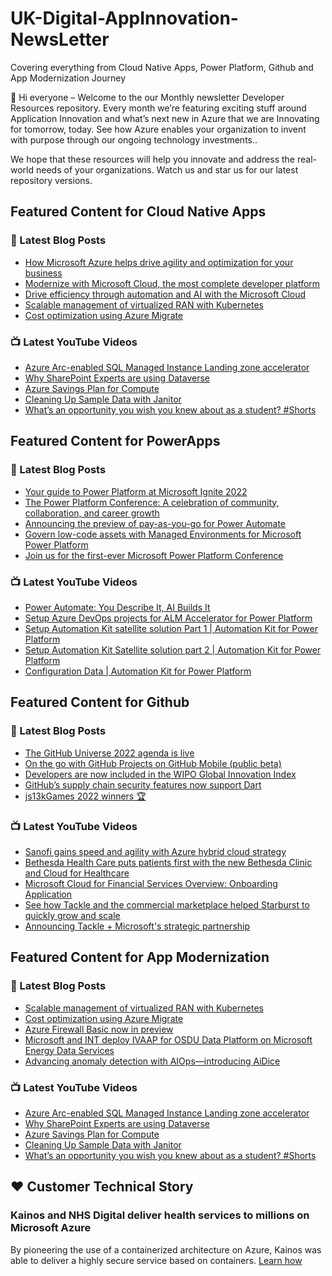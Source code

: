 # UK-Digital-AppInnovation-NewsLetter

Covering everything from Cloud Native Apps, Power Platform, Github and App Modernization Journey

👋 Hi everyone – Welcome to the our Monthly newsletter Developer Resources repository. Every month we’re featuring exciting stuff around Application Innovation and what’s next new in Azure that we are Innovating for tomorrow, today. See how Azure enables your organization to invent with purpose through our ongoing technology investments..


We hope that these resources will help you innovate and address the real-world needs of your organizations. Watch us and star us for our latest repository versions.

## Featured Content for Cloud Native Apps


### 📝 Latest Blog Posts

    
<!-- BLOGCNA:START -->
- [How Microsoft Azure helps drive agility and optimization for your business](https://azure.microsoft.com/blog/how-microsoft-azure-helps-drive-agility-and-optimization-for-your-business/)
- [Modernize with Microsoft Cloud, the most complete developer platform](https://azure.microsoft.com/blog/modernize-with-microsoft-cloud-the-most-complete-developer-platform/)
- [Drive efficiency through automation and AI with the Microsoft Cloud](https://azure.microsoft.com/blog/drive-efficiency-through-automation-and-ai-with-the-microsoft-cloud/)
- [Scalable management of virtualized RAN with Kubernetes](https://azure.microsoft.com/blog/scalable-management-of-virtualized-ran-with-kubernetes/)
- [Cost optimization using Azure Migrate](https://azure.microsoft.com/blog/cost-optimization-using-azure-migrate/)
<!-- BLOGCNA:END -->

### 📺 Latest YouTube Videos

 
<!-- YOUTUBECNA:START -->
- [Azure Arc-enabled SQL Managed Instance Landing zone accelerator](https://www.youtube.com/watch?v=CW2CVmEEL8M)
- [Why SharePoint Experts are using Dataverse](https://www.youtube.com/watch?v=aXO3-bhQje0)
- [Azure Savings Plan for Compute](https://www.youtube.com/watch?v=6tDAuY_SdsE)
- [Cleaning Up Sample Data with Janitor](https://www.youtube.com/watch?v=sQ45n-NqVXA)
- [What’s an opportunity you wish you knew about as a student?   #Shorts](https://www.youtube.com/watch?v=bpUhfyeScak)
<!-- YOUTUBECNA:END -->

##  Featured Content for PowerApps
### 📝 Latest Blog Posts
<!-- BLOGPOWER:START -->
- [Your guide to Power Platform at Microsoft Ignite 2022](https://cloudblogs.microsoft.com/powerplatform/2022/10/05/your-guide-to-power-platform-at-microsoft-ignite-2022/)
- [The Power Platform Conference: A celebration of community, collaboration, and career growth](https://cloudblogs.microsoft.com/powerplatform/2022/09/20/the-power-platform-conference-a-celebration-of-community-collaboration-and-career-growth/)
- [Announcing the preview of pay-as-you-go for Power Automate](https://cloudblogs.microsoft.com/powerplatform/2022/07/21/announcing-the-preview-of-pay-as-you-go-for-power-automate/)
- [Govern low-code assets with Managed Environments for Microsoft Power Platform](https://cloudblogs.microsoft.com/powerplatform/2022/07/12/govern-low-code-assets-with-managed-environments-for-microsoft-power-platform/)
- [Join us for the first-ever Microsoft Power Platform Conference](https://cloudblogs.microsoft.com/powerplatform/2022/07/12/join-us-for-the-first-ever-microsoft-power-platform-conference/)
<!-- BLOGPOWER:END -->
 ### 📺 Latest YouTube Videos
    
<!-- YOUTUBEPOWER:START -->
- [Power Automate: You Describe It, AI Builds It](https://www.youtube.com/watch?v=9lnDnxLcis4)
- [Setup Azure DevOps projects for ALM Accelerator for Power Platform](https://www.youtube.com/watch?v=oe7zPIoSWpo)
- [Setup Automation Kit satellite solution Part 1 | Automation Kit for Power Platform](https://www.youtube.com/watch?v=IlmcQaU5jBo)
- [Setup Automation Kit Satellite solution part 2 | Automation Kit for Power Platform](https://www.youtube.com/watch?v=xWOi_A341T0)
- [Configuration Data | Automation Kit for Power Platform](https://www.youtube.com/watch?v=QmNWtau4AAI)
<!-- YOUTUBEPOWER:END -->

##  Featured Content for Github
### 📝 Latest Blog Posts
<!-- BLOGGITHUB:START -->
- [The GitHub Universe 2022 agenda is live](https://github.blog/2022-10-11-the-github-universe-2022-agenda-is-live/)
- [On the go with GitHub Projects on GitHub Mobile (public beta)](https://github.blog/2022-10-11-on-the-go-with-github-projects-on-github-mobile-public-beta/)
- [Developers are now included in the WIPO Global Innovation Index](https://github.blog/2022-10-06-developers-are-now-included-in-the-wipo-global-innovation-index/)
- [GitHub’s supply chain security features now support Dart](https://github.blog/2022-10-06-githubs-supply-chain-security-features-now-support-dart/)
- [js13kGames 2022 winners 🏆](https://github.blog/2022-10-06-js13k-2022-winners/)
<!-- BLOGGITHUB:END -->
### 📺 Latest YouTube Videos
<!-- YOUTUBEGITHUB:START -->
- [Sanofi gains speed and agility with Azure hybrid cloud strategy](https://www.youtube.com/watch?v=K3xEAvTFCk4)
- [Bethesda Health Care puts patients first with the new Bethesda Clinic and Cloud for Healthcare](https://www.youtube.com/watch?v=F-YQspizp_Q)
- [Microsoft Cloud for Financial Services Overview: Onboarding Application](https://www.youtube.com/watch?v=uRnm3Dff7B4)
- [See how Tackle and the commercial marketplace helped Starburst to quickly grow and scale](https://www.youtube.com/watch?v=XoN_KliG72k)
- [Announcing Tackle + Microsoft&#39;s strategic partnership](https://www.youtube.com/watch?v=aHdUjPbY4q4)
<!-- YOUTUBEGITHUB:END -->
##  Featured Content for App Modernization
### 📝 Latest Blog Posts
<!-- BLOGAPPMOD:START -->
- [Scalable management of virtualized RAN with Kubernetes](https://azure.microsoft.com/blog/scalable-management-of-virtualized-ran-with-kubernetes/)
- [Cost optimization using Azure Migrate](https://azure.microsoft.com/blog/cost-optimization-using-azure-migrate/)
- [Azure Firewall Basic now in preview](https://azure.microsoft.com/blog/azure-firewall-basic-now-in-preview/)
- [Microsoft and INT deploy IVAAP for OSDU Data Platform on Microsoft Energy Data Services](https://azure.microsoft.com/blog/microsoft-and-int-deploy-ivaap-for-osdu-data-platform-on-microsoft-energy-data-services/)
- [Advancing anomaly detection with AIOps—introducing AiDice](https://azure.microsoft.com/blog/advancing-anomaly-detection-with-aiops-introducing-aidice/)
<!-- BLOGAPPMOD:END -->
### 📺 Latest YouTube Videos
<!-- YOUTUBEAPPMOD:START -->
- [Azure Arc-enabled SQL Managed Instance Landing zone accelerator](https://www.youtube.com/watch?v=CW2CVmEEL8M)
- [Why SharePoint Experts are using Dataverse](https://www.youtube.com/watch?v=aXO3-bhQje0)
- [Azure Savings Plan for Compute](https://www.youtube.com/watch?v=6tDAuY_SdsE)
- [Cleaning Up Sample Data with Janitor](https://www.youtube.com/watch?v=sQ45n-NqVXA)
- [What’s an opportunity you wish you knew about as a student?   #Shorts](https://www.youtube.com/watch?v=bpUhfyeScak)
<!-- YOUTUBEAPPMOD:END -->


## ♥️ Customer Technical Story 

### Kainos and NHS Digital deliver health services to millions on Microsoft Azure

By pioneering the use of a containerized architecture on Azure, Kainos was able to deliver a highly secure service based on containers. [Learn how](https://customers.microsoft.com/en-us/story/1368348549535774520-kainos-and-nhs-digital-deliver-health-services-to-millions-on-microsoft-azure)

